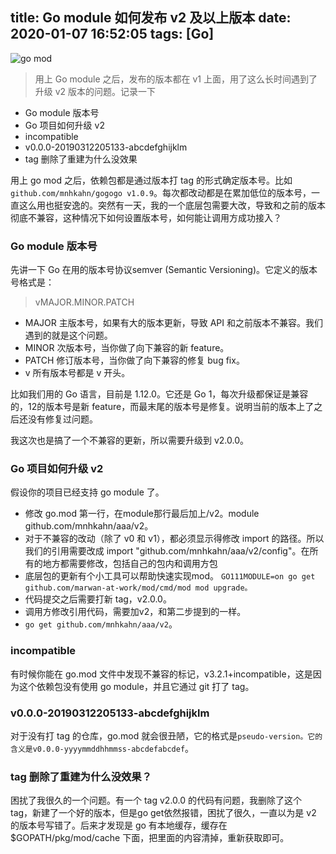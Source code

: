 title: Go module 如何发布 v2 及以上版本
date: 2020-01-07 16:52:05
tags: [Go]
---
![go mod](/images/gomod.png)

> 用上 Go module 之后，发布的版本都在 v1 上面，用了这么长时间遇到了升级 v2 版本的问题。记录一下

- Go module 版本号
- Go 项目如何升级 v2
- incompatible
- v0.0.0-20190312205133-abcdefghijklm
- tag 删除了重建为什么没效果

<!-- more -->
用上 go mod 之后，依赖包都是通过版本打 tag 的形式确定版本号。比如 ` github.com/mnhkahn/gogogo v1.0.9`。每次都改动都是在累加低位的版本号，一直这么用也挺安逸的。突然有一天，我的一个底层包需要大改，导致和之前的版本彻底不兼容，这种情况下如何设置版本号，如何能让调用方成功接入？

### Go module 版本号

先讲一下 Go 在用的版本号协议semver (Semantic Versioning)。它定义的版本号格式是：

> vMAJOR.MINOR.PATCH

- MAJOR 主版本号，如果有大的版本更新，导致 API 和之前版本不兼容。我们遇到的就是这个问题。
- MINOR 次版本号，当你做了向下兼容的新 feature。
- PATCH 修订版本号，当你做了向下兼容的修复 bug fix。
- v 所有版本号都是 v 开头。

比如我们用的 Go 语言，目前是 1.12.0。它还是 Go 1，每次升级都保证是兼容的，12的版本号是新 feature，而最末尾的版本号是修复。说明当前的版本上了之后还没有修复过问题。

我这次也是搞了一个不兼容的更新，所以需要升级到 v2.0.0。

### Go 项目如何升级 v2

假设你的项目已经支持 go module 了。

- 修改 go.mod 第一行，在module那行最后加上/v2。module github.com/mnhkahn/aaa/v2。
- 对于不兼容的改动（除了 v0 和 v1），都必须显示得修改 import 的路径。所以我们的引用需要改成 import "github.com/mnhkahn/aaa/v2/config"。在所有的地方都需要修改，包括自己的包内和调用方包
- 底层包的更新有个小工具可以帮助快速实现mod。
`GO111MODULE=on go get github.com/marwan-at-work/mod/cmd/mod mod upgrade。`
- 代码提交之后需要打新 tag，v2.0.0。
- 调用方修改引用代码，需要加v2，和第二步提到的一样。
- `go get github.com/mnhkahn/aaa/v2`。

### incompatible

有时候你能在 go.mod 文件中发现不兼容的标记，v3.2.1+incompatible，这是因为这个依赖包没有使用 go module，并且它通过 git 打了 tag。

### v0.0.0-20190312205133-abcdefghijklm

对于没有打 tag 的仓库，go.mod 就会很丑陋，它的格式是`pseudo-version。它的含义是v0.0.0-yyyymmddhhmmss-abcdefabcdef`。

### tag 删除了重建为什么没效果？

困扰了我很久的一个问题。有一个 tag v2.0.0 的代码有问题，我删除了这个 tag，新建了一个好的版本，但是go get依然报错，困扰了很久，一直以为是 v2 的版本号写错了。后来才发现是 go 有本地缓存，缓存在 $GOPATH/pkg/mod/cache 下面，把里面的内容清掉，重新获取即可。



